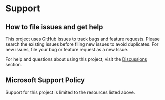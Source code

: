 # Support

## How to file issues and get help  

This project uses GitHub Issues to track bugs and feature requests. Please search the existing 
issues before filing new issues to avoid duplicates.  For new issues, file your bug or 
feature request as a new Issue.

For help and questions about using this project, visit the [Discussions](https://github.com/smart-on-fhir/health-cards-dev-tools/discussions) section.

## Microsoft Support Policy  

Support for this project is limited to the resources listed above.

